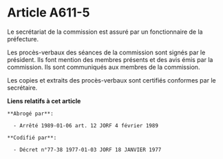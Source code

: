 # Article A611-5

Le secrétariat de la commission est assuré par un fonctionnaire de la préfecture.

Les procès-verbaux des séances de la commission sont signés par le président. Ils font mention des membres présents et des
avis émis par la commission. Ils sont communiqués aux membres de la commission.

Les copies et extraits des procès-verbaux sont certifiés conformes par le secrétaire.

**Liens relatifs à cet article**

	**Abrogé par**:

	  - Arrêté 1989-01-06 art. 12 JORF 4 février 1989

	**Codifié par**:

	  - Décret n°77-38 1977-01-03 JORF 18 JANVIER 1977
